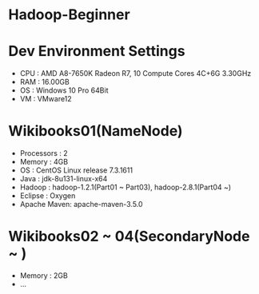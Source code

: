 # Hadoop-Beginner

# Dev Environment Settings
* CPU : AMD A8-7650K Radeon R7, 10 Compute Cores 4C+6G 3.30GHz
* RAM : 16.00GB
* OS : Windows 10 Pro 64Bit
* VM : VMware12

# Wikibooks01(NameNode)
* Processors  : 2
* Memory      : 4GB
* OS          : CentOS Linux release 7.3.1611
* Java        : jdk-8u131-linux-x64
* Hadoop      : hadoop-1.2.1(Part01 ~ Part03), hadoop-2.8.1(Part04 ~)
* Eclipse     : Oxygen
* Apache Maven: apache-maven-3.5.0

# Wikibooks02 ~ 04(SecondaryNode ~ )
* Memory      : 2GB
* ...
